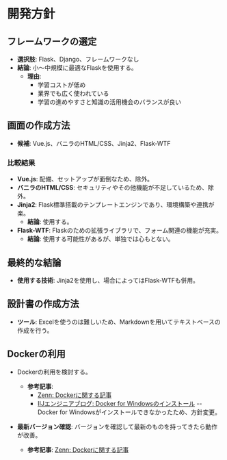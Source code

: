 # 開発方針

## フレームワークの選定
- **選択肢**: Flask、Django、フレームワークなし
- **結論**: 小～中規模に最適なFlaskを使用する。
  - **理由**:
    - 学習コストが低め
    - 業界でも広く使われている
    - 学習の進めやすさと知識の活用機会のバランスが良い

## 画面の作成方法
- **候補**: Vue.js、バニラのHTML/CSS、Jinja2、Flask-WTF

### 比較結果
- **Vue.js**: 配備、セットアップが面倒なため、除外。
- **バニラのHTML/CSS**: セキュリティやその他機能が不足しているため、除外。
- **Jinja2**: Flask標準搭載のテンプレートエンジンであり、環境構築や連携が楽。
  - **結論**: 使用する。
- **Flask-WTF**: Flaskのための拡張ライブラリで、フォーム関連の機能が充実。
  - **結論**: 使用する可能性があるが、単独では心もとない。

## 最終的な結論
- **使用する技術**: Jinja2を使用し、場合によってはFlask-WTFも併用。

## 設計書の作成方法
- **ツール**: Excelを使うのは難しいため、Markdownを用いてテキストベースの作成を行う。

## Dockerの利用
- Dockerの利用を検討する。
  - **参考記事**:
    - [Zenn: Dockerに関する記事](https://zenn.dev/felmy/articles/108c3c30ab7d86)
    - [IIJエンジニアブログ: Docker for Windowsのインストール](https://eng-blog.iij.ad.jp/archives/17746)
      -- Docker for Windowsがインストールできなかったため、方針変更。
  
- **最新バージョン確認**: バージョンを確認して最新のものを持ってきたら動作が改善。
  - **参考記事**: [Zenn: Dockerに関する記事](https://zenn.dev/felmy/articles/108c3c30ab7d86)
